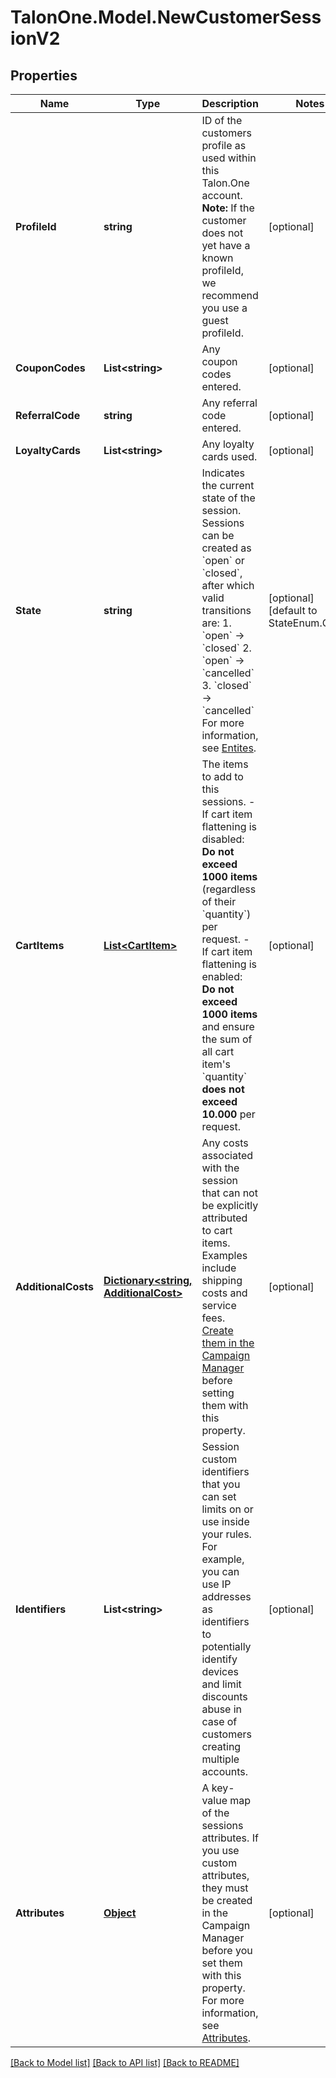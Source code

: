 # TalonOne.Model.NewCustomerSessionV2
## Properties

Name | Type | Description | Notes
------------ | ------------- | ------------- | -------------
**ProfileId** | **string** | ID of the customers profile as used within this Talon.One account.  **Note:** If the customer does not yet have a known profileId, we recommend you use a guest profileId.  | [optional] 
**CouponCodes** | **List&lt;string&gt;** | Any coupon codes entered. | [optional] 
**ReferralCode** | **string** | Any referral code entered. | [optional] 
**LoyaltyCards** | **List&lt;string&gt;** | Any loyalty cards used. | [optional] 
**State** | **string** | Indicates the current state of the session. Sessions can be created as &#x60;open&#x60; or &#x60;closed&#x60;, after which valid transitions are:  1. &#x60;open&#x60; → &#x60;closed&#x60; 2. &#x60;open&#x60; → &#x60;cancelled&#x60; 3. &#x60;closed&#x60; → &#x60;cancelled&#x60;  For more information, see [Entites](/docs/dev/concepts/entities#customer-session).  | [optional] [default to StateEnum.Open]
**CartItems** | [**List&lt;CartItem&gt;**](CartItem.md) | The items to add to this sessions. - If cart item flattening is disabled: **Do not exceed 1000 items** (regardless of their &#x60;quantity&#x60;) per request. - If cart item flattening is enabled: **Do not exceed 1000 items** and ensure the sum of all cart item&#39;s &#x60;quantity&#x60; **does not exceed 10.000** per request.  | [optional] 
**AdditionalCosts** | [**Dictionary&lt;string, AdditionalCost&gt;**](AdditionalCost.md) | Any costs associated with the session that can not be explicitly attributed to cart items. Examples include shipping costs and service fees. [Create them in the Campaign Manager](https://docs.talon.one/docs/product/account/dev-tools/managing-additional-costs/#creating-additional-costs) before setting them with this property.  | [optional] 
**Identifiers** | **List&lt;string&gt;** | Session custom identifiers that you can set limits on or use inside your rules.  For example, you can use IP addresses as identifiers to potentially identify devices and limit discounts abuse in case of customers creating multiple accounts.  | [optional] 
**Attributes** | [**Object**](.md) | A key-value map of the sessions attributes. If you use custom attributes, they must be created in the Campaign Manager before you set them with this property. For more information, see [Attributes](https://docs.talon.one/docs/dev/concepts/attributes).  | [optional] 

[[Back to Model list]](../README.md#documentation-for-models) [[Back to API list]](../README.md#documentation-for-api-endpoints) [[Back to README]](../README.md)

